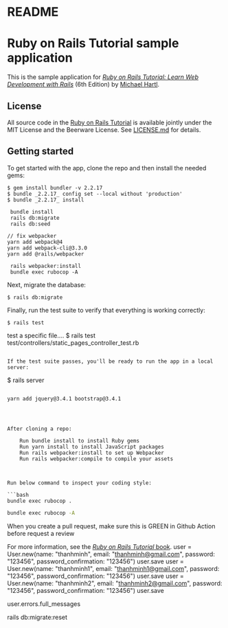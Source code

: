 # README

# Ruby on Rails Tutorial sample application

This is the sample application for
[*Ruby on Rails Tutorial:
Learn Web Development with Rails*](https://www.railstutorial.org/)
(6th Edition)
by [Michael Hartl](https://www.michaelhartl.com/).

## License

All source code in the [Ruby on Rails Tutorial](https://www.railstutorial.org/)
is available jointly under the MIT License and the Beerware License. See
[LICENSE.md](LICENSE.md) for details.

## Getting started

To get started with the app, clone the repo and then install the needed gems:

```
$ gem install bundler -v 2.2.17
$ bundle _2.2.17_ config set --local without 'production'
$ bundle _2.2.17_ install

 bundle install
 rails db:migrate
 rails db:seed

// fix webpacker
yarn add webpack@4
yarn add webpack-cli@3.3.0
yarn add @rails/webpacker

 rails webpacker:install
 bundle exec rubocop -A

```

Next, migrate the database:

```
$ rails db:migrate
```

Finally, run the test suite to verify that everything is working correctly:

```
$ rails test
```
test a specific file....
$ rails test test/controllers/static_pages_controller_test.rb
```

If the test suite passes, you'll be ready to run the app in a local server:

```
$ rails server
```

yarn add jquery@3.4.1 bootstrap@3.4.1




After cloning a repo:

    Run bundle install to install Ruby gems
    Run yarn install to install JavaScript packages
    Run rails webpacker:install to set up Webpacker
    Run rails webpacker:compile to compile your assets



Run below command to inspect your coding style:

```bash
bundle exec rubocop .
```
```bash
bundle exec rubocop -A
```

When you create a pull request, make sure this is GREEN in Github Action before request a review

For more information, see the
[*Ruby on Rails Tutorial* book](https://www.railstutorial.org/book).
user = User.new(name: "thanhminh", email: "thanhminh@gmail.com", password: "123456", password_confirmation: "123456")
user.save
user = User.new(name: "thanhminh1", email: "thanhminh1@gmail.com", password: "123456", password_confirmation: "123456")
user.save
user = User.new(name: "thanhminh2", email: "thanhminh2@gmail.com", password: "123456", password_confirmation: "123456")
user.save

user.errors.full_messages


rails db:migrate:reset
